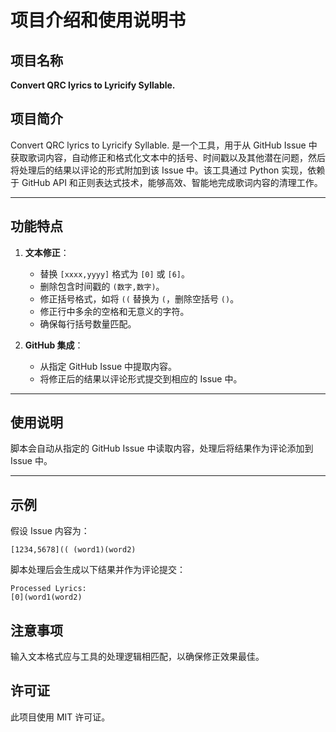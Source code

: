 # 项目介绍和使用说明书

## 项目名称
**Convert QRC lyrics to Lyricify Syllable.**

## 项目简介
Convert QRC lyrics to Lyricify Syllable. 是一个工具，用于从 GitHub Issue 中获取歌词内容，自动修正和格式化文本中的括号、时间戳以及其他潜在问题，然后将处理后的结果以评论的形式附加到该 Issue 中。该工具通过 Python 实现，依赖于 GitHub API 和正则表达式技术，能够高效、智能地完成歌词内容的清理工作。

---

## 功能特点
1. **文本修正**：
   - 替换 `[xxxx,yyyy]` 格式为 `[0]` 或 `[6]`。
   - 删除包含时间戳的 `(数字,数字)`。
   - 修正括号格式，如将 `((` 替换为 `(`，删除空括号 `()`。
   - 修正行中多余的空格和无意义的字符。
   - 确保每行括号数量匹配。

2. **GitHub 集成**：
   - 从指定 GitHub Issue 中提取内容。
   - 将修正后的结果以评论形式提交到相应的 Issue 中。

---

## 使用说明

脚本会自动从指定的 GitHub Issue 中读取内容，处理后将结果作为评论添加到 Issue 中。

---

## 示例
假设 Issue 内容为：
```
[1234,5678](( (word1)(word2)
```

脚本处理后会生成以下结果并作为评论提交：
```
Processed Lyrics:
[0](word1(word2)
```

## 注意事项
 输入文本格式应与工具的处理逻辑相匹配，以确保修正效果最佳。

## 许可证
此项目使用 MIT 许可证。
